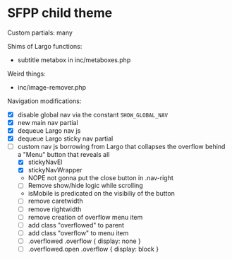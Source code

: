 # SFPP child theme

Custom partials: many

Shims of Largo functions:
- subtitle metabox in inc/metaboxes.php

Weird things:
- inc/image-remover.php

Navigation modifications:

- [x] disable global nav via the constant `SHOW_GLOBAL_NAV`
- [x] new main nav partial
- [x] dequeue Largo nav js
- [x] dequeue Largo sticky nav partial
- [ ] custom nav js borrowing from Largo that collapses the overflow behind a "Menu" button that reveals all
	- [x] stickyNavEl 
	- [x] stickyNavWrapper
	- NOPE not gonna put the close button in .nav-right
	- [ ] Remove show/hide logic while scrolling
	- isMobile is predicated on the visibiliy of the button
	- [ ] remove caretwidth
	- [ ] remove rightwidth
	- [ ] remove creation of overflow menu item
	- [ ] add class "overflowed" to parent
	- [ ] add class "overflow" to menu item
	- [ ] .overflowed .overflow { display: none }
	- [ ] .overflowed.open .overflow { display: block }
